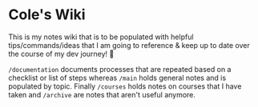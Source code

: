 # Cole's Wiki

This is my notes wiki that is to be populated with helpful tips/commands/ideas that I am going to reference & keep up to date over the course of my dev journey! 💙

`/documentation` documents processes that are repeated based on a checklist or list of steps whereas `/main` holds general notes and is populated by topic. Finally `/courses` holds notes on courses that I have taken and `/archive` are notes that aren't useful anymore.
